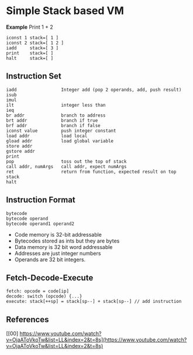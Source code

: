 # Simple Stack based VM

**Example** Print 1 + 2

```
iconst 1 stack=[ 1 ]
iconst 2 stack=[ 1 2 ]
iadd     stack=[ 3 ]
print    stack=[ ]
halt     stack=[ ]
```

## Instruction Set

```
iadd                 Integer add (pop 2 operands, add, push result)
isub
imul
ilt                  integer less than
ieq
br addr              branch to address
brt addr             branch if true
brf addr             branch if false
iconst value         push integer constant
load addr            load local
gload addr           load global variable
store addr
gstore addr
print
pop                  toss out the top of stack
call addr, numArgs   call addr, expect numArgs
ret                  return from function, expected result on top stack
halt
```

## Instruction Format

```
bytecode
bytecode operand
bytecode operand1 operand2
```

- Code memory is 32-bit addressable
- Bytecodes stored as ints but they are bytes
- Data memory is 32 bit word addressable
- Addresses are just integer numbers
- Operands are 32 bit integers.

## Fetch-Decode-Execute

```
fetch: opcode = code[ip]
decode: switch (opcode) {...}
execute: stack[++sp] = stack[sp--] + stack[sp--] // add instruction
```

## References

[[00] https://www.youtube.com/watch?v=OjaAToVkoTw&list=LL&index=2&t=8s](https://www.youtube.com/watch?v=OjaAToVkoTw&list=LL&index=2&t=8s)